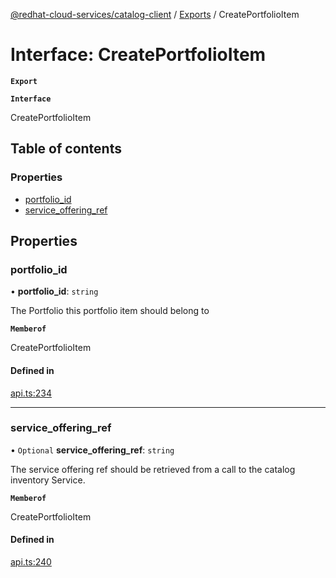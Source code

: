 [@redhat-cloud-services/catalog-client](../README.md) / [Exports](../modules.md) / CreatePortfolioItem

# Interface: CreatePortfolioItem

**`Export`**

**`Interface`**

CreatePortfolioItem

## Table of contents

### Properties

- [portfolio\_id](CreatePortfolioItem.md#portfolio_id)
- [service\_offering\_ref](CreatePortfolioItem.md#service_offering_ref)

## Properties

### portfolio\_id

• **portfolio\_id**: `string`

The Portfolio this portfolio item should belong to

**`Memberof`**

CreatePortfolioItem

#### Defined in

[api.ts:234](https://github.com/mkholjuraev/javascript-clients/blob/master/packages/catalog/api.ts#L234)

___

### service\_offering\_ref

• `Optional` **service\_offering\_ref**: `string`

The service offering ref should be retrieved from a call to the catalog inventory Service.

**`Memberof`**

CreatePortfolioItem

#### Defined in

[api.ts:240](https://github.com/mkholjuraev/javascript-clients/blob/master/packages/catalog/api.ts#L240)
